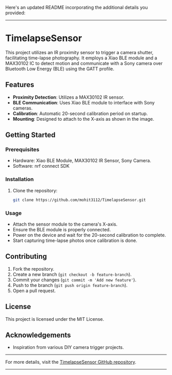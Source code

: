 Here's an updated README incorporating the additional details you provided:

---

# TimelapseSensor

This project utilizes an IR proximity sensor to trigger a camera shutter, facilitating time-lapse photography. It employs a Xiao BLE module and a MAX30102 IC to detect motion and communicate with a Sony camera over Bluetooth Low Energy (BLE) using the GATT profile.

## Features
- **Proximity Detection**: Utilizes a MAX30102 IR sensor.
- **BLE Communication**: Uses Xiao BLE module to interface with Sony cameras.
- **Calibration**: Automatic 20-second calibration period on startup.
- **Mounting**: Designed to attach to the X-axis as shown in the image.

## Getting Started

### Prerequisites
- Hardware: Xiao BLE Module, MAX30102 IR Sensor, Sony Camera.
- Software: nrf connect SDK

### Installation
1. Clone the repository:
    ```bash
    git clone https://github.com/mohit3112/TimelapseSensor.git
    ```
    
### Usage
- Attach the sensor module to the camera's X-axis.
- Ensure the BLE module is properly connected.
- Power on the device and wait for the 20-second calibration to complete.
- Start capturing time-lapse photos once calibration is done.

## Contributing
1. Fork the repository.
2. Create a new branch (`git checkout -b feature-branch`).
3. Commit your changes (`git commit -m 'Add new feature'`).
4. Push to the branch (`git push origin feature-branch`).
5. Open a pull request.

## License
This project is licensed under the MIT License.

## Acknowledgements
- Inspiration from various DIY camera trigger projects.

---

For more details, visit the [TimelapseSensor GitHub repository](https://github.com/mohit3112/TimelapseSensor).

---
